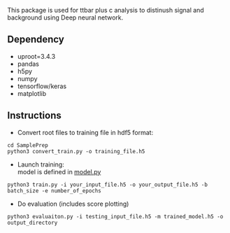 This package is used for ttbar plus c analysis to distinush signal and background using Deep neural network.

## Dependency
- uproot=3.4.3
- pandas
- h5py
- numpy
- tensorflow/keras
- matplotlib

## Instructions
- Convert root files to training file in hdf5 format:
```
cd SamplePrep
python3 convert_train.py -o training_file.h5
```
- Launch training:\
model is defined in [model.py](https://github.com/bdongmd/ttbarJetML/blob/main/model.py)

```
python3 train.py -i your_input_file.h5 -o your_output_file.h5 -b batch_size -e number_of_epochs
```

- Do evaluation (includes score plotting)
```
python3 evaluaiton.py -i testing_input_file.h5 -m trained_model.h5 -o output_directory 
```
